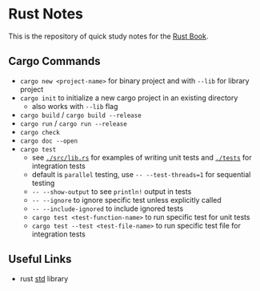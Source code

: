 # Rust Notes

This is the repository of quick study notes for the [Rust Book](https://doc.rust-lang.org/stable/book/).

## Cargo Commands

- `cargo new <project-name>` for binary project and with `--lib` for library project
- `cargo init` to initialize a new cargo project in an existing directory
  - also works with `--lib` flag
- `cargo build` / `cargo build --release`
- `cargo run` / `cargo run --release`
- `cargo check`
- `cargo doc --open`
- `cargo test`
  - see [`./src/lib.rs`](./src/lib.rs) for examples of writing unit tests and [`./tests`](./tests) for integration tests
  - default is `parallel` testing, use `-- --test-threads=1` for sequential testing
  - `-- --show-output` to see `println!` output in tests
  - `-- --ignore` to ignore specific test unless explicitly called
  - `-- --include-ignored` to include ignored tests
  - `cargo test <test-function-name>` to run specific test for unit tests
  - `cargo test --test <test-file-name>` to run specific test file for integration tests

## Useful Links

- rust [std](https://doc.rust-lang.org/std/prelude/index.html) library
